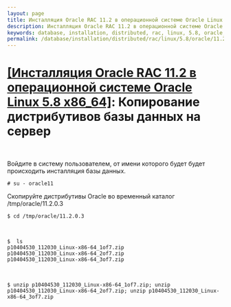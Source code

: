```yaml
---
layout: page
title: Инсталляция Oracle RAC 11.2 в операционной системе Oracle Linux 5.8 (ISCSI + ASM) - Копирование дистрибутивов базы данных на сервер
description: Инсталляция Oracle RAC 11.2 в операционной системе Oracle Linux 5.8 (ISCSI + ASM) - Копирование дистрибутивов базы данных на сервер
keywords: database, installation, distributed, rac, linux, 5.8, oracle, 11.2, Копирование дистрибутивов базы данных на сервер
permalink: /database/installation/distributed/rac/linux/5.8/oracle/11.2/copy-oracle-distrib-on-server/
---
```


# <a href="/database/installation/distributed/rac/linux/5.8/oracle/11.2/">[Инсталляция Oracle RAC 11.2 в операционной системе Oracle Linux 5.8 x86_64]</a>: Копирование дистрибутивов базы данных на сервер

<br/>

Войдите в систему пользователем, от имени которого будет будет происходить инсталляция базы данных.

    # su - oracle11

Скопируйте дистрибутивы Oracle во временный каталог /tmp/oracle/11.2.0.3

    $ cd /tmp/oracle/11.2.0.3

<br/>

    $  ls
    p10404530_112030_Linux-x86-64_1of7.zip
    p10404530_112030_Linux-x86-64_2of7.zip
    p10404530_112030_Linux-x86-64_3of7.zip

<br/>

    $ unzip p10404530_112030_Linux-x86-64_1of7.zip; unzip p10404530_112030_Linux-x86-64_2of7.zip; unzip p10404530_112030_Linux-x86-64_3of7.zip

<!--

<br/>

	# scp marley@192.168.1.5:/mnt/dsk2/_ISO/oracle/linux/11.2.0.3.0/p10404530_112030_Linux-x86-64_{1..3}of7.zip /tmp/

<br/>

	# chown -R oracle11:oinstall /tmp/p10404530_112030_Linux-x86-64_*

-->
